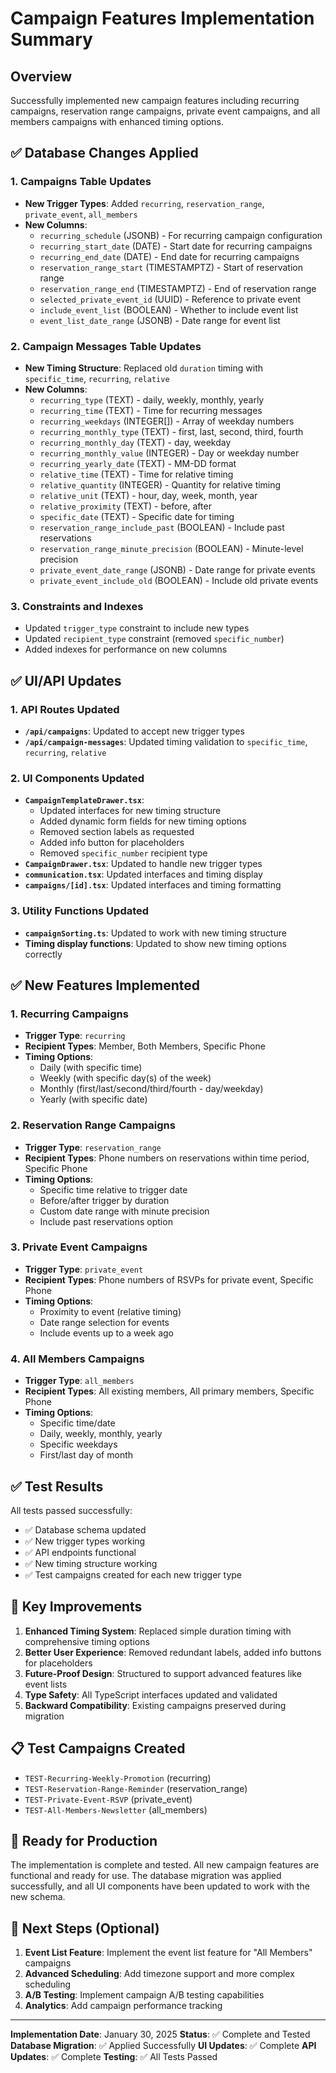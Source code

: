 # Campaign Features Implementation Summary

## Overview
Successfully implemented new campaign features including recurring campaigns, reservation range campaigns, private event campaigns, and all members campaigns with enhanced timing options.

## ✅ Database Changes Applied

### 1. Campaigns Table Updates
- **New Trigger Types**: Added `recurring`, `reservation_range`, `private_event`, `all_members`
- **New Columns**:
  - `recurring_schedule` (JSONB) - For recurring campaign configuration
  - `recurring_start_date` (DATE) - Start date for recurring campaigns
  - `recurring_end_date` (DATE) - End date for recurring campaigns
  - `reservation_range_start` (TIMESTAMPTZ) - Start of reservation range
  - `reservation_range_end` (TIMESTAMPTZ) - End of reservation range
  - `selected_private_event_id` (UUID) - Reference to private event
  - `include_event_list` (BOOLEAN) - Whether to include event list
  - `event_list_date_range` (JSONB) - Date range for event list

### 2. Campaign Messages Table Updates
- **New Timing Structure**: Replaced old `duration` timing with `specific_time`, `recurring`, `relative`
- **New Columns**:
  - `recurring_type` (TEXT) - daily, weekly, monthly, yearly
  - `recurring_time` (TEXT) - Time for recurring messages
  - `recurring_weekdays` (INTEGER[]) - Array of weekday numbers
  - `recurring_monthly_type` (TEXT) - first, last, second, third, fourth
  - `recurring_monthly_day` (TEXT) - day, weekday
  - `recurring_monthly_value` (INTEGER) - Day or weekday number
  - `recurring_yearly_date` (TEXT) - MM-DD format
  - `relative_time` (TEXT) - Time for relative timing
  - `relative_quantity` (INTEGER) - Quantity for relative timing
  - `relative_unit` (TEXT) - hour, day, week, month, year
  - `relative_proximity` (TEXT) - before, after
  - `specific_date` (TEXT) - Specific date for timing
  - `reservation_range_include_past` (BOOLEAN) - Include past reservations
  - `reservation_range_minute_precision` (BOOLEAN) - Minute-level precision
  - `private_event_date_range` (JSONB) - Date range for private events
  - `private_event_include_old` (BOOLEAN) - Include old private events

### 3. Constraints and Indexes
- Updated `trigger_type` constraint to include new types
- Updated `recipient_type` constraint (removed `specific_number`)
- Added indexes for performance on new columns

## ✅ UI/API Updates

### 1. API Routes Updated
- **`/api/campaigns`**: Updated to accept new trigger types
- **`/api/campaign-messages`**: Updated timing validation to `specific_time`, `recurring`, `relative`

### 2. UI Components Updated
- **`CampaignTemplateDrawer.tsx`**: 
  - Updated interfaces for new timing structure
  - Added dynamic form fields for new timing options
  - Removed section labels as requested
  - Added info button for placeholders
  - Removed `specific_number` recipient type
- **`CampaignDrawer.tsx`**: Updated to handle new trigger types
- **`communication.tsx`**: Updated interfaces and timing display
- **`campaigns/[id].tsx`**: Updated interfaces and timing formatting

### 3. Utility Functions Updated
- **`campaignSorting.ts`**: Updated to work with new timing structure
- **Timing display functions**: Updated to show new timing options correctly

## ✅ New Features Implemented

### 1. Recurring Campaigns
- **Trigger Type**: `recurring`
- **Recipient Types**: Member, Both Members, Specific Phone
- **Timing Options**:
  - Daily (with specific time)
  - Weekly (with specific day(s) of the week)
  - Monthly (first/last/second/third/fourth - day/weekday)
  - Yearly (with specific date)

### 2. Reservation Range Campaigns
- **Trigger Type**: `reservation_range`
- **Recipient Types**: Phone numbers on reservations within time period, Specific Phone
- **Timing Options**:
  - Specific time relative to trigger date
  - Before/after trigger by duration
  - Custom date range with minute precision
  - Include past reservations option

### 3. Private Event Campaigns
- **Trigger Type**: `private_event`
- **Recipient Types**: Phone numbers of RSVPs for private event, Specific Phone
- **Timing Options**:
  - Proximity to event (relative timing)
  - Date range selection for events
  - Include events up to a week ago

### 4. All Members Campaigns
- **Trigger Type**: `all_members`
- **Recipient Types**: All existing members, All primary members, Specific Phone
- **Timing Options**:
  - Specific time/date
  - Daily, weekly, monthly, yearly
  - Specific weekdays
  - First/last day of month

## ✅ Test Results

All tests passed successfully:
- ✅ Database schema updated
- ✅ New trigger types working
- ✅ API endpoints functional
- ✅ New timing structure working
- ✅ Test campaigns created for each new trigger type

## 🎯 Key Improvements

1. **Enhanced Timing System**: Replaced simple duration timing with comprehensive timing options
2. **Better User Experience**: Removed redundant labels, added info buttons for placeholders
3. **Future-Proof Design**: Structured to support advanced features like event lists
4. **Type Safety**: All TypeScript interfaces updated and validated
5. **Backward Compatibility**: Existing campaigns preserved during migration

## 📋 Test Campaigns Created

- `TEST-Recurring-Weekly-Promotion` (recurring)
- `TEST-Reservation-Range-Reminder` (reservation_range)
- `TEST-Private-Event-RSVP` (private_event)
- `TEST-All-Members-Newsletter` (all_members)

## 🚀 Ready for Production

The implementation is complete and tested. All new campaign features are functional and ready for use. The database migration was applied successfully, and all UI components have been updated to work with the new schema.

## 📝 Next Steps (Optional)

1. **Event List Feature**: Implement the event list feature for "All Members" campaigns
2. **Advanced Scheduling**: Add timezone support and more complex scheduling
3. **A/B Testing**: Implement campaign A/B testing capabilities
4. **Analytics**: Add campaign performance tracking

---

**Implementation Date**: January 30, 2025
**Status**: ✅ Complete and Tested
**Database Migration**: ✅ Applied Successfully
**UI Updates**: ✅ Complete
**API Updates**: ✅ Complete
**Testing**: ✅ All Tests Passed 